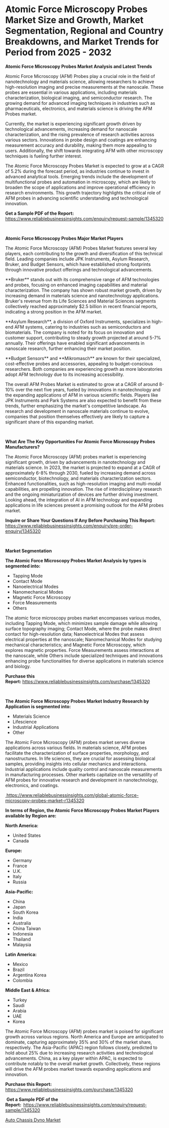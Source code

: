 <p><h1>Atomic Force Microscopy Probes Market Size and Growth, Market Segmentation, Regional and Country Breakdowns, and Market Trends for Period from 2025 -  2032</h1></p><p><strong>Atomic Force Microscopy Probes Market Analysis and Latest Trends</strong></p>
<p><p>Atomic Force Microscopy (AFM) Probes play a crucial role in the field of nanotechnology and materials science, allowing researchers to achieve high-resolution imaging and precise measurements at the nanoscale. These probes are essential in various applications, including materials characterization, biological imaging, and semiconductor research. The growing demand for advanced imaging techniques in industries such as pharmaceuticals, electronics, and materials science is driving the AFM Probes market.</p><p>Currently, the market is experiencing significant growth driven by technological advancements, increasing demand for nanoscale characterization, and the rising prevalence of research activities across various sectors. Innovations in probe design and coatings are enhancing measurement accuracy and durability, making them more appealing to users. Additionally, the shift towards integrating AFM with other microscopy techniques is fueling further interest.</p><p>The Atomic Force Microscopy Probes Market is expected to grow at a CAGR of 5.2% during the forecast period, as industries continue to invest in advanced analytical tools. Emerging trends include the development of multifunctional probes and automation in microscopy, which are likely to broaden the scope of applications and improve operational efficiency in research environments. This growth trajectory highlights the critical role of AFM probes in advancing scientific understanding and technological innovation.</p></p>
<p><strong>Get a Sample PDF of the Report:&nbsp;</strong> <a href="https://www.reliablebusinessinsights.com/enquiry/request-sample/1345320?utm_campaign=2248&utm_medium=2&utm_source=Github&utm_content=ia&utm_term=11042025&utm_id=atomic-force-microscopy-probes">https://www.reliablebusinessinsights.com/enquiry/request-sample/1345320</a></p>
<p>&nbsp;</p>
<p><strong>Atomic Force Microscopy Probes Major Market Players</strong></p>
<p><p>The Atomic Force Microscopy (AFM) Probes Market features several key players, each contributing to the growth and diversification of this technical field. Leading companies include JPK Instruments, Asylum Research, Bruker, and Budget Sensors, which have established strong footprints through innovative product offerings and technological advancements.</p><p>**Bruker** stands out with its comprehensive range of AFM technologies and probes, focusing on enhanced imaging capabilities and material characterization. The company has shown robust market growth, driven by increasing demand in materials science and nanotechnology applications. Bruker's revenue from its Life Sciences and Material Sciences segments collectively reached approximately $2.5 billion in recent financial reports, indicating a strong position in the AFM market.</p><p>**Asylum Research**, a division of Oxford Instruments, specializes in high-end AFM systems, catering to industries such as semiconductors and biomaterials. The company is noted for its focus on innovation and customer support, contributing to steady growth projected at around 5-7% annually. Their offerings have enabled significant advancements in nanoscale research, further enhancing their market position.</p><p>**Budget Sensors** and **Mikromasch** are known for their specialized, cost-effective probes and accessories, appealing to budget-conscious researchers. Both companies are experiencing growth as more laboratories adopt AFM technology due to its increasing accessibility.</p><p>The overall AFM Probes Market is estimated to grow at a CAGR of around 8-10% over the next five years, fueled by innovations in nanotechnology and the expanding applications of AFM in various scientific fields. Players like JPK Instruments and Park Systems are also expected to benefit from these trends, further emphasizing the market's competitive landscape. As research and development in nanoscale materials continue to evolve, companies that position themselves effectively are likely to capture a significant share of this expanding market.</p></p>
<p>&nbsp;</p>
<p><strong>What Are The Key Opportunities For Atomic Force Microscopy Probes Manufacturers?</strong></p>
<p><p>The Atomic Force Microscopy (AFM) probes market is experiencing significant growth, driven by advancements in nanotechnology and materials science. In 2023, the market is projected to expand at a CAGR of approximately 6-8% through 2030, fueled by increasing demand across semiconductor, biotechnology, and materials characterization sectors. Enhanced functionalities, such as high-resolution imaging and multi-modal capabilities, are propelling innovation. The rise of interdisciplinary research and the ongoing miniaturization of devices are further driving investment. Looking ahead, the integration of AI in AFM technology and expanding applications in life sciences present a promising outlook for the AFM probes market.</p></p>
<p><strong>Inquire or Share Your Questions If Any Before Purchasing This Report:</strong> <a href="https://www.reliablebusinessinsights.com/enquiry/pre-order-enquiry/1345320?utm_campaign=2248&utm_medium=2&utm_source=Github&utm_content=ia&utm_term=11042025&utm_id=atomic-force-microscopy-probes">https://www.reliablebusinessinsights.com/enquiry/pre-order-enquiry/1345320</a></p>
<p>&nbsp;</p>
<p><strong>Market Segmentation</strong></p>
<p><strong>The Atomic Force Microscopy Probes Market Analysis by types is segmented into:</strong></p>
<p><ul><li>Tapping Mode</li><li>Contact Mode</li><li>Nanoelectrical Modes</li><li>Nanomechanical Modes</li><li>Magnetic Force Microscopy</li><li>Force Measurements</li><li>Others</li></ul></p>
<p><p>The atomic force microscopy probes market encompasses various modes, including Tapping Mode, which minimizes sample damage while allowing surface topography imaging; Contact Mode, where the probe makes direct contact for high-resolution data; Nanoelectrical Modes that assess electrical properties at the nanoscale; Nanomechanical Modes for studying mechanical characteristics; and Magnetic Force Microscopy, which explores magnetic properties. Force Measurements assess interactions at the nanoscale, while Others include specialized techniques and innovations enhancing probe functionalities for diverse applications in materials science and biology.</p></p>
<p><strong>Purchase this Report:&nbsp;</strong><a href="https://www.reliablebusinessinsights.com/purchase/1345320?utm_campaign=2248&utm_medium=2&utm_source=Github&utm_content=ia&utm_term=11042025&utm_id=atomic-force-microscopy-probes">https://www.reliablebusinessinsights.com/purchase/1345320</a></p>
<p>&nbsp;</p>
<p><strong>The Atomic Force Microscopy Probes Market Industry Research by Application is segmented into:</strong></p>
<p><ul><li>Materials Science</li><li>Lifescience</li><li>Industrial Applications</li><li>Other</li></ul></p>
<p><p>The Atomic Force Microscopy (AFM) probes market serves diverse applications across various fields. In materials science, AFM probes facilitate the characterization of surface properties, morphology, and nanostructures. In life sciences, they are crucial for assessing biological samples, providing insights into cellular mechanics and interactions. Industrial applications include quality control and nanoscale measurements in manufacturing processes. Other markets capitalize on the versatility of AFM probes for innovative research and development in nanotechnology, electronics, and coatings.</p></p>
<p><a href="https://www.reliablebusinessinsights.com/global-atomic-force-microscopy-probes-market-r1345320?utm_campaign=2248&utm_medium=2&utm_source=Github&utm_content=ia&utm_term=11042025&utm_id=atomic-force-microscopy-probes">&nbsp;https://www.reliablebusinessinsights.com/global-atomic-force-microscopy-probes-market-r1345320</a></p>
<p><strong>In terms of Region, the Atomic Force Microscopy Probes Market Players available by Region are:</strong></p>
<p>
    <p> <strong> North America: </strong>
        <ul>
            <li>United States</li>
            <li>Canada</li>
        </ul>
        </p> 
    <p> <strong> Europe: </strong>
        <ul>
            <li>Germany</li>
            <li>France</li>
            <li>U.K.</li>
            <li>Italy</li>
            <li>Russia</li>
        </ul>
        </p> 
    <p> <strong> Asia-Pacific: </strong>
        <ul>
            <li>China</li>
            <li>Japan</li>
            <li>South Korea</li>
            <li>India</li>
            <li>Australia</li>
            <li>China Taiwan</li>
            <li>Indonesia</li>
            <li>Thailand</li>
            <li>Malaysia</li>
        </ul>
        </p> 
    <p> <strong> Latin America: </strong>
        <ul>
            <li>Mexico</li>
            <li>Brazil</li>
            <li>Argentina Korea</li>
            <li>Colombia</li>
        </ul>
        </p> 
    <p> <strong> Middle East & Africa: </strong>
        <ul>
            <li>Turkey</li>
            <li>Saudi</li>
            <li>Arabia</li>
            <li>UAE</li>
            <li>Korea</li>
        </ul>
    </p>
    </p>
<p><p>The Atomic Force Microscopy (AFM) probes market is poised for significant growth across various regions. North America and Europe are anticipated to dominate, capturing approximately 35% and 30% of the market share, respectively. The Asia-Pacific (APAC) region follows closely, predicted to hold about 25% due to increasing research activities and technological advancements. China, as a key player within APAC, is expected to contribute notably to the overall market growth. Collectively, these regions will drive the AFM probes market towards expanding applications and innovation.</p></p>
<p><strong>Purchase this Report: </strong><a href="https://www.reliablebusinessinsights.com/purchase/1345320?utm_campaign=2248&utm_medium=2&utm_source=Github&utm_content=ia&utm_term=11042025&utm_id=atomic-force-microscopy-probes">https://www.reliablebusinessinsights.com/purchase/1345320</a></p>
<p>&nbsp;<strong>Get a Sample PDF of the Report:&nbsp;&nbsp;</strong><a href="https://www.reliablebusinessinsights.com/enquiry/request-sample/1345320?utm_campaign=2248&utm_medium=2&utm_source=Github&utm_content=ia&utm_term=11042025&utm_id=atomic-force-microscopy-probes">https://www.reliablebusinessinsights.com/enquiry/request-sample/1345320</a></p>
<p><strong></strong></p>
<p><p><a href="https://github.com/nwogudimouix/Market-Research-Report-List-1/blob/main/auto-chassis-dyno-market.md?utm_campaign=2248&utm_medium=2&utm_source=Github&utm_content=ia&utm_term=11042025&utm_id=atomic-force-microscopy-probes">Auto Chassis Dyno Market</a></p></p>